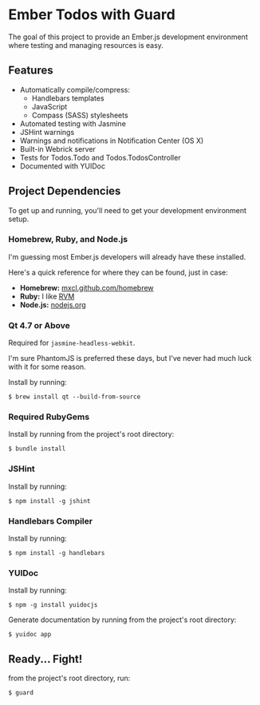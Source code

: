 # Ember Todos with Guard

The goal of this project to provide an Ember.js development 
environment where testing and managing resources is easy.

## Features

* Automatically compile/compress:
    * Handlebars templates
    * JavaScript
    * Compass (SASS) stylesheets
* Automated testing with Jasmine
* JSHint warnings
* Warnings and notifications in Notification Center (OS X)
* Built-in Webrick server
* Tests for Todos.Todo and Todos.TodosController
* Documented with YUIDoc

## Project Dependencies

To get up and running, you'll need 
to get your development environment setup.

### Homebrew, Ruby, and Node.js

I'm guessing most Ember.js developers will already have these installed.

Here's a quick reference for where they can be found, just in case:

* **Homebrew:** [mxcl.github.com/homebrew](http://mxcl.github.com/homebrew)
* **Ruby:** I like [RVM](https://rvm.io)
* **Node.js:** [nodejs.org](http://nodejs.org)

### Qt 4.7 or Above

Required for `jasmine-headless-webkit`.

I'm sure PhantomJS is preferred these days, but I've never had much luck with it for some reason.

Install by running:

```console
$ brew install qt --build-from-source
```

### Required RubyGems

Install by running from the project's root directory:

```console
$ bundle install
```

### JSHint

Install by running:

```console
$ npm install -g jshint
```

### Handlebars Compiler

Install by running:

```console
$ npm install -g handlebars
```

### YUIDoc

Install by running:

```console
$ npm -g install yuidocjs
```

Generate documentation by running 
from the project's root directory:

```console
$ yuidoc app
```

## Ready... Fight!


from the project's root directory, run:

```console
$ guard
```